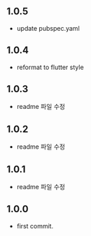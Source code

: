 ## 1.0.5
* update pubspec.yaml 

## 1.0.4 
* reformat to flutter style

## 1.0.3
* readme 파일 수정 

## 1.0.2
* readme 파일 수정 

## 1.0.1
* readme 파일 수정 

## 1.0.0
* first commit.
